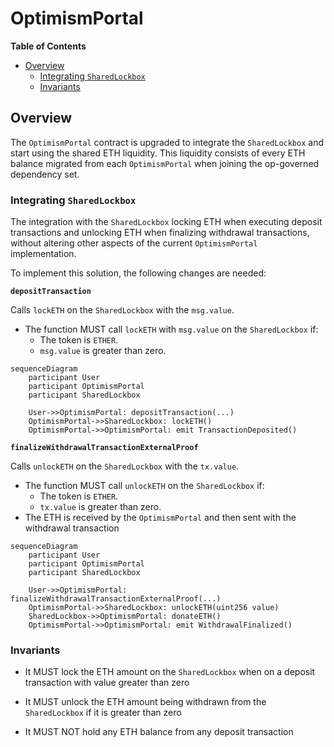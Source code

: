 # OptimismPortal

<!-- START doctoc generated TOC please keep comment here to allow auto update -->
<!-- DON'T EDIT THIS SECTION, INSTEAD RE-RUN doctoc TO UPDATE -->
**Table of Contents**

- [Overview](#overview)
  - [Integrating `SharedLockbox`](#integrating-sharedlockbox)
  - [Invariants](#invariants)

<!-- END doctoc generated TOC please keep comment here to allow auto update -->

## Overview

The `OptimismPortal` contract is upgraded to integrate the `SharedLockbox` and start using the shared ETH liquidity.
This liquidity consists of every ETH balance migrated from each `OptimismPortal`
when joining the op-governed dependency set.

### Integrating `SharedLockbox`

The integration with the `SharedLockbox` locking ETH when executing deposit transactions and unlocking ETH
when finalizing withdrawal transactions, without altering other aspects of the current `OptimismPortal` implementation.

To implement this solution, the following changes are needed:

**`depositTransaction`**

Calls `lockETH` on the `SharedLockbox` with the `msg.value`.

- The function MUST call `lockETH` with `msg.value` on the `SharedLockbox` if:
  - The token is `ETHER`.
  - `msg.value` is greater than zero.

```mermaid
sequenceDiagram
    participant User
    participant OptimismPortal
    participant SharedLockbox

    User->>OptimismPortal: depositTransaction(...)
    OptimismPortal->>SharedLockbox: lockETH()
    OptimismPortal->>OptimismPortal: emit TransactionDeposited()
```

**`finalizeWithdrawalTransactionExternalProof`**

Calls `unlockETH` on the `SharedLockbox` with the `tx.value`.

- The function MUST call `unlockETH` on the `SharedLockbox` if:
  - The token is `ETHER`.
  - `tx.value` is greater than zero.
- The ETH is received by the `OptimismPortal` and then sent with the withdrawal transaction

```mermaid
sequenceDiagram
    participant User
    participant OptimismPortal
    participant SharedLockbox

    User->>OptimismPortal: finalizeWithdrawalTransactionExternalProof(...)
    OptimismPortal->>SharedLockbox: unlockETH(uint256 value)
    SharedLockbox->>OptimismPortal: donateETH()
    OptimismPortal->>OptimismPortal: emit WithdrawalFinalized()
```

### Invariants

- It MUST lock the ETH amount on the `SharedLockbox` when on a deposit transaction with value greater than zero

- It MUST unlock the ETH amount being withdrawn from the `SharedLockbox` if it is greater than zero

- It MUST NOT hold any ETH balance from any deposit transaction
